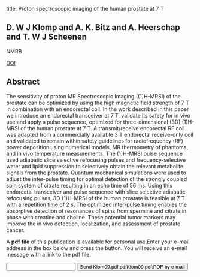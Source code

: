 title: Proton spectroscopic imaging of the human prostate at 7 T

## D. W J Klomp and A. K. Bitz and A. Heerschap and T. W J Scheenen
NMRB

<a href="https://doi.org/10.1002/nbm.1360">DOI</a>

## Abstract
The sensitivity of proton MR Spectroscopic Imaging ((1)H-MRSI) of the prostate can be optimized by using the high magnetic field strength of 7 T in combination with an endorectal coil. In the work described in this paper we introduce an endorectal transceiver at 7 T, validate its safety for in vivo use and apply a pulse sequence, optimized for three-dimensional (3D) (1)H-MRSI of the human prostate at 7 T. A transmit/receive endorectal RF coil was adapted from a commercially available 3 T endorectal receive-only coil and validated to remain within safety guidelines for radiofrequency (RF) power deposition using numerical models, MR thermometry of phantoms, and in vivo temperature measurements. The (1)H-MRSI pulse sequence used adiabatic slice selective refocusing pulses and frequency-selective water and lipid suppression to selectively obtain the relevant metabolite signals from the prostate. Quantum mechanical simulations were used to adjust the inter-pulse timing for optimal detection of the strongly coupled spin system of citrate resulting in an echo time of 56 ms. Using this endorectal transceiver and pulse sequence with slice selective adiabatic refocusing pulses, 3D (1)H-MRSI of the human prostate is feasible at 7 T with a repetition time of 2 s. The optimized inter-pulse timing enables the absorptive detection of resonances of spins from spermine and citrate in phase with creatine and choline. These potential tumor markers may improve the in vivo detection, localization, and assessment of prostate cancer.

A <b>pdf file</b> of this publication is available for personal use.Enter your e-mail address in the box below and press the button. You will receive an e-mail message with a link to the pdf file.
<form action="sender.php">  <input type="text" name="email">  <input type="submit" value="Send Klom09.pdf:pdfKlom09.pdf:PDF by e-mail"></form>